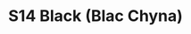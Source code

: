 ---
title: S14 Black (Blac Chyna)
permalink: "/teams/s14-black"
teamslug: s14-black
members:
- Jordan - Captain
- Long Diep - QB
- Aaron Beck
- Andy Smith
- Corey Krafston
- Ezra Porter
- Ken Mitchell
- Kevin Zajac
- Kyle Veldman
- Madison C.
- Mike Hess
- Tom Comparetto
- Tony Bender
teamid: 5091
name: S14 Black
color: Blac Chyna
division: ''
---